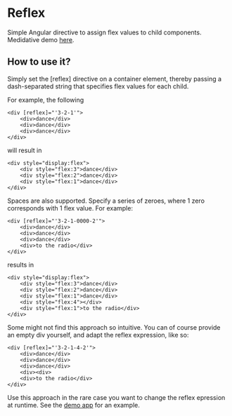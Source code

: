 # Reflex

Simple Angular directive to assign flex values to child components. Medidative demo 
[here](https://david-bulte.github.io/reflex/).

## How to use it?

Simply set the [reflex] directive on a container element, thereby passing a 
dash-separated string that specifies flex values for each child.

For example, the following

```
<div [reflex]="'3-2-1'">
    <div>dance</div>
    <div>dance</div>
    <div>dance</div>
</div>
```
will result in 
```
<div style="display:flex">
    <div style="flex:3">dance</div>
    <div style="flex:2">dance</div>
    <div style="flex:1">dance</div>
</div>
```

Spaces are also supported. Specify a series of zeroes, where 1 zero corresponds
 with 1 flex value. For example:
```
<div [reflex]="'3-2-1-0000-2'">
    <div>dance</div>
    <div>dance</div>
    <div>dance</div>
    <div>to the radio</div>
</div>
```
results in 
```
<div style="display:flex">
    <div style="flex:3">dance</div>
    <div style="flex:2">dance</div>
    <div style="flex:1">dance</div>
    <div style="flex:4"></div>
    <div style="flex:1">to the radio</div>
</div>
```

Some might not find this approach so intuitive. You can of course provide 
an empty div yourself, and adapt the reflex expression, like so:

```
<div [reflex]="'3-2-1-4-2'">
    <div>dance</div>
    <div>dance</div>
    <div>dance</div>
    <div><div>
    <div>to the radio</div>
</div>
```

Use this approach in the rare case you want to change the reflex epression 
at runtime. See the [demo app](https://david-bulte.github.io/reflex/) for an example.
